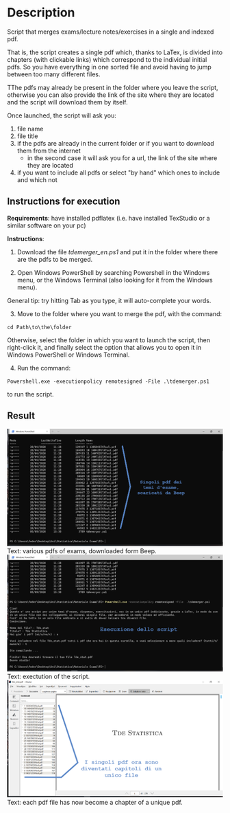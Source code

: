 # Description

Script that merges exams/lecture notes/exercises in a single and indexed pdf.

That is, the script creates a single pdf which, thanks to LaTex, is divided into chapters (with clickable links) which correspond to the individual initial pdfs.
So you have everything in one sorted file and avoid having to jump between too many different files.

TThe pdfs may already be present in the folder where you leave the script, otherwise you can also provide the link of the site where they are located and the script will download them by itself.

Once launched, the script will ask you:
1. file name
2. file title
3. if the pdfs are already in the current folder or if you want to download them from the internet
	* in the second case it will ask you for a url, the link of the site where they are located
4. if you want to include all pdfs or select "by hand" which ones to include and which not

## Instructions for execution

**Requirements**: have installed pdflatex (i.e. have installed TexStudio or a similar software on your pc)

**Instructions**:

1. Download the file *tdemerger_en.ps1* and put it in the folder where there are the pdfs to be merged.

2. Open Windows PowerShell by searching Powershell in the Windows menu, or the Windows Terminal (also looking for it from the Windows menu).

General tip: try hitting Tab as you type, it will auto-complete your words.

3. Move to the folder where you want to merge the pdf, with the command:
```
cd Path\to\the\folder
```
Otherwise, select the folder in which you want to launch the script, then right-click it, and finally select the option that allows you to open it in Windows PowerShell or Windows Terminal.

4. Run the command:
```
Powershell.exe -executionpolicy remotesigned -File .\tdemerger.ps1
```
to run the script.

## Result

![result](s1.png)
Text: various pdfs of exams, downloaded form Beep.
![result](s2.png)
Text: exectution of the script.
![result](s3.png)
Text: each pdf file has now become a chapter of a unique pdf.